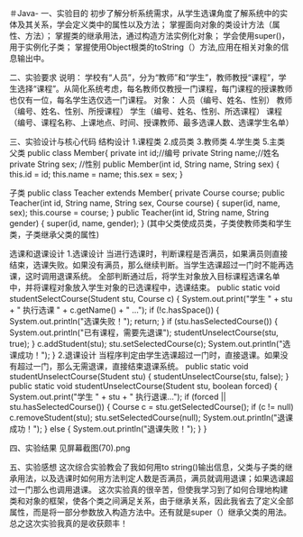 ＃Java-
一、实验目的
初步了解分析系统需求，从学生选课角度了解系统中的实体及其关系，学会定义类中的属性以及方法；
掌握面向对象的类设计方法（属性、方法）；
掌握类的继承用法，通过构造方法实例化对象；
学会使用super()，用于实例化子类；
掌握使用Object根类的toString（）方法,应用在相关对象的信息输出中。

二、实验要求
说明： 学校有“人员”，分为“教师”和“学生”，教师教授“课程”，学生选择“课程”。从简化系统考虑，每名教师仅教授一门课程，每门课程的授课教师也仅有一位，每名学生选仅选一门课程。
对象： 
人员（编号、姓名、性别）
教师（编号、姓名、性别、所授课程）
学生（编号、姓名、性别、所选课程）
课程（编号、课程名称、上课地点、时间、授课教师、最多选课人数、选课学生名单）

三、实验设计与核心代码
结构设计
1.课程类
2.成员类
3.教师类
4.学生类
5.主类
父类
public class Member{
    private int id;//编号
    private String name;//姓名
    private String sex; //性别
    public Member(int id, String name, String sex) {
        this.id = id;
        this.name = name;
        this.sex = sex;
    }

子类
public class Teacher extends Member{
    private Course course;
    public Teacher(int id, String name, String sex, Course course) {
        super(id, name, sex);
        this.course = course;
    }
    public Teacher(int id, String name, String gender) {
        super(id, name, gender);
    }
(其中父类使成员类，子类使教师类和学生类，子类继承父类的属性)

选课和退课设计
1.选课设计
当进行选课时，判断课程是否满员，如果满员则直接结束，选课失败。如果没有满员，那么继续判断。当学生选课超过一门时不能再选课，这时调用退课系统。
全部判断通过后，将学生对象放入目标课程选课名单中，并将课程对象放入学生对象的已选课程中，选课结束。
    public static void studentSelectCourse(Student stu, Course c) {
            System.out.print("学生 " + stu + " 执行选课 " + c.getName() + " ...");
            if (!c.hasSpace()) {
                System.out.println("选课失败！");
                return;
            }
            if (stu.hasSelectedCourse()) {
                System.out.println("已有课程，需要先退课");
                studentUnselectCourse(stu, true);
            }
            c.addStudent(stu);
            stu.setSelectedCourse(c);
            System.out.println("选课成功！");
        }
2.退课设计
当程序判定由学生选课超过一门时，直接退课。如果没有超过一门，那么无需退课，直接结束退课系统。
 public static void studentUnselectCourse(Student stu) {
            studentUnselectCourse(stu, false);
        }
        public static void studentUnselectCourse(Student stu, boolean forced) {
            System.out.print("学生 " + stu + " 执行退课...");
            if (forced || stu.hasSelectedCourse()) {
                Course c = stu.getSelectedCourse();
                if (c != null)
                    c.removeStudent(stu);
                stu.setSelectedCourse(null);
                System.out.println("退课成功！");
            } else {
                System.out.println("退课失败！");
            }
        }
 
四、实验结果
见屏幕截图(70).png

五、实验感想
    这次综合实验教会了我如何用to string()输出信息，父类与子类的继承用法，以及选课时如何用方法判定人数是否满员，满员就调用退课；如果选课超过一门那么也调用退课。
这次实验真的很辛苦，但使我学习到了如何合理地构建类和对象的框架，使各个类之间满足关系，由于继承关系，因此我省去了定义全部属性，而是将一部分参数放入构造方法中。还有就是super（）继承父类的用法。总之这次实验我真的是收获颇丰！


